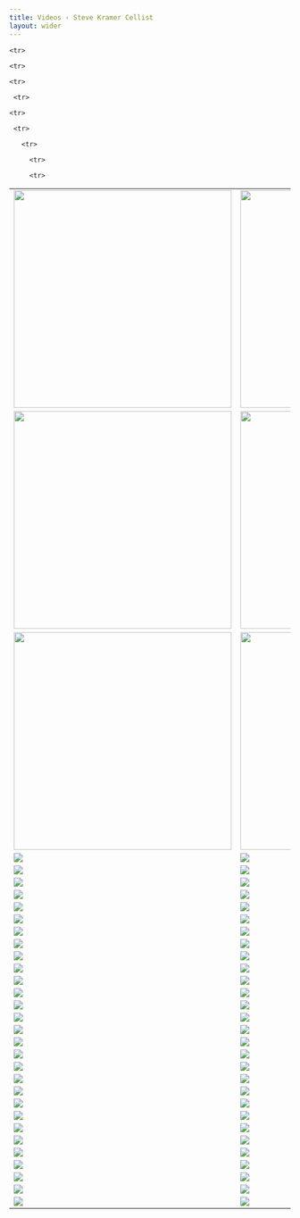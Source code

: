 ```yaml
---
title: Videos ‹ Steve Kramer Cellist
layout: wider
---
```


<!--<a href="https://www.youtube.com/embed/pqaGUVajMUo" target="_blank">
<img class="pure-img" style="margin-top:20px;width:390px;height:220px;" src="{{ site.baseurl}}/images/video_images/PreludeBach1006T.jpg">
</a>-->




<table>
  
  <tr>
    <td valign="top"><a href="https://www.youtube.com/embed/pqaGUVajMUo" target="_blank">
<img class="pure-img" style="width:390px;" src="{{site.baseurl}}/images/video_images/PreludeBach1006T.jpg">
</a></td>
    <td valign="top"><a href="https://www.youtube.com/embed/yAXNy-Jj8r0" target="_blank">
<img class="pure-img" style="width:390px;" src="{{site.baseurl}}/images/video_images/Chaconne_img.png">
</a></td>
    <td valign="top"><a href="https://www.youtube.com/embed/zc3FvvbxjEY" target="_blank">
<img class="pure-img" style="width:390px;" src="{{site.baseurl}}/images/video_images/BWV1008Sarabanda.png">
</a></td>
  </tr>
  <tr>
    <td valign="top"><a href="https://www.youtube.com/embed/-c5H_flw7tM" target="_blank">
<img class="pure-img" style="width:390px;" src="{{site.baseurl}}/images/video_images/ViolinSanatas.png">
</a></td>
    <td valign="top"><a href="https://www.youtube.com/embed/dhLBI0udTpk" target="_blank">
<img class="pure-img" style="width:390px;" src="{{site.baseurl}}/images/video_images/Passacaglia.png">
</a></td>
    <td valign="top"><a href="https://www.youtube.com/embed/LAf57ZN-X_E" target="_blank">
<img class="pure-img" style="width:390px;" src="{{site.baseurl}}/images/video_images/ViolinSanatasGigue.png">
</a></td>
  </tr>
  <tr>
    <td valign="top"><a href="https://www.youtube.com/embed/wHqMMptf0cc" target="_blank">
<img class="pure-img" style="width:390px;" src="{{site.baseurl}}/images/video_images/BWV1009Sarabande.png">
</a></td>
    <td valign="top"><a href="https://www.youtube.com/embed/KduBL_GeDFo" target="_blank">
<img class="pure-img" style="width:390px;" src="{{site.baseurl}}/images/video_images/BWV1007Prelude.png">
</a></td>
    <td valign="top"><a href="https://www.youtube.com/embed/JXN-Gl1hIpM" target="_blank">
<img class="pure-img" style="width:390px;" src="{{site.baseurl}}/images/video_images/BWV1007Sarabande.png">
</a></td>
  </tr>
<tr>     
<td valign="top"><a href="https://www.youtube.com/embed/TLEbWjNOrN4" target="_blank">
<img class="pure-img" src="{{site.baseurl}}/images/video_images/BWV1012Allemande.png">
</a></td>
    <td valign="top"><a href="https://www.youtube.com/embed/pYc8ebSXt6c" target="_blank">
<img class="pure-img" src="{{site.baseurl}}/images/video_images/BWV1012Courante.png">
</a></td>
    <td valign="top"><a href="https://www.youtube.com/embed/X_qbJanFdXE" target="_blank">
<img class="pure-img" src="{{site.baseurl}}/images/video_images/BWV1011Sarabande.png">
</a></td>
  </tr>
<tr>     
<td valign="top"><a href="https://www.youtube.com/embed/NC0gFlEVw80" target="_blank">
<img class="pure-img" src="{{site.baseurl}}/images/video_images/Libertango.png">
</a></td>
    <td valign="top"><a href="https://www.youtube.com/embed/dLkXyKqRA8U" target="_blank">
<img class="pure-img" src="{{site.baseurl}}/images/video_images/OblivionTakeA.png">
</a></td>
    <td valign="top"><a href="https://www.youtube.com/embed/e-ffhrN7XXY" target="_blank">
<img class="pure-img" src="{{site.baseurl}}/images/video_images/OblivionTakeB.png">
</a></td>
  </tr>
<tr>     
<td valign="top"><a href="https://www.youtube.com/embed/XRM9EzBNEQU" target="_blank">
<img class="pure-img" src="{{site.baseurl}}/images/video_images/ChildsPlay.png">
</a></td>
    <td valign="top"><a href="https://www.youtube.com/embed/VtjWkZT1Lxs" target="_blank">
<img class="pure-img" src="{{site.baseurl}}/images/video_images/JustBeFrank.png">
</a></td>
    <td valign="top"><a href="https://www.youtube.com/embed/U3En89lhGlw" target="_blank">
<img class="pure-img" src="{{site.baseurl}}/images/video_images/Kaleidoscope.png">
</a></td>
  </tr>  
<tr>     
<td valign="top"><a href="https://www.youtube.com/embed/4b5nX0hdUks" target="_blank">
<img class="pure-img" src="{{site.baseurl}}/images/video_images/KramerLawtonFrank.png">
</a></td>
    <td valign="top"><a href="https://www.youtube.com/embed/1WbwSUiEftA" target="_blank">
<img class="pure-img" src="{{site.baseurl}}/images/video_images/PandemicJam.png">
</a></td>
    <td valign="top"><a href="https://www.youtube.com/embed/jtKueNajxBc" target="_blank">
<img class="pure-img" src="{{site.baseurl}}/images/video_images/ExoticBirds.png">
</a></td>
  </tr> 
<tr>     
<td valign="top"><a href="https://www.youtube.com/embed/_iYkT1yTTcA" target="_blank">
<img class="pure-img" src="{{site.baseurl}}/images/video_images/JustBeFrankLiveFeed.png">
</a></td>
    <td valign="top"><a href="https://www.youtube.com/embed/h9Dzc1FvrsE" target="_blank">
<img class="pure-img" src="{{site.baseurl}}/images/video_images/PhiladelphiaMelancholia.png">
</a></td>
    <td valign="top"><a href="https://www.youtube.com/embed/JLN3Fr_8b14" target="_blank">
<img class="pure-img" src="{{site.baseurl}}/images/video_images/RachmaninoffDuo.png">
</a></td>
  </tr> 

<tr>     
<td valign="top"><a href="https://www.youtube.com/embed/K5L-chcm4a4" target="_blank">
<img class="pure-img" src="{{site.baseurl}}/images/video_images/BachCelloSuitesGermany.png">
</a></td>
    <td valign="top"><a href="https://www.youtube.com/embed/UryIqvsSyok" target="_blank">
<img class="pure-img" src="{{site.baseurl}}/images/video_images/BWV1007PreludeInterA.png">
</a></td>
    <td valign="top"><a href="https://www.youtube.com/embed/bIYeV6H74lo" target="_blank">
<img class="pure-img" src="{{site.baseurl}}/images/video_images/BWV1009Gigue.png">
</a></td>
  </tr> 
<tr>     
<td valign="top"><a href="https://www.youtube.com/embed/4d7cP4vn5BI" target="_blank">
<img class="pure-img" src="{{site.baseurl}}/images/video_images/BWV1010Sarabande.png">
</a></td>
    <td valign="top"><a href="https://www.youtube.com/embed/mxpX0RJ8pYs" target="_blank">
<img class="pure-img" src="{{site.baseurl}}/images/video_images/BWV1007Minuet.png">
</a></td>
    <td valign="top"><a href="https://www.youtube.com/embed/N9i8uRyiTQw" target="_blank">
<img class="pure-img" src="{{site.baseurl}}/images/video_images/BWV1008Allemande.png">
</a></td>
  </tr>   
<tr>     
<td valign="top"><a href="https://www.youtube.com/embed/q1s4KpbMtdg" target="_blank">
<img class="pure-img" src="{{site.baseurl}}/images/video_images/BWV1009Bouree.png">
</a></td>
    <td valign="top"><a href="https://www.youtube.com/embed/eaEpB6CwM-Y" target="_blank">
<img class="pure-img" src="{{site.baseurl}}/images/video_images/BWv1008Prelude.png">
</a></td>
    <td valign="top"><a href="https://www.youtube.com/embed/xh5spTJ-Zes" target="_blank">
<img class="pure-img" src="{{site.baseurl}}/images/video_images/BWV1007Courante.png">
</a></td>
  </tr>  
  <tr>     
<td valign="top"><a href="https://www.youtube.com/embed/pDlUyGfKHzs" target="_blank">
<img class="pure-img" src="{{site.baseurl}}/images/video_images/BWV1010Courante.png">
</a></td>
    <td valign="top"><a href="https://www.youtube.com/embed/ZgCiRQMF6-o" target="_blank">
<img class="pure-img" src="{{site.baseurl}}/images/video_images/BWV1007Allemande.png">
</a></td>
    <td valign="top"><a href="https://www.youtube.com/embed/4owMbSD45CE" target="_blank">
<img class="pure-img" src="{{site.baseurl}}/images/video_images/BWV1009Courante.png">
</a></td>
  </tr> 
  <tr>     
<td valign="top"><a href="https://www.youtube.com/embed/uWrCeE-NdlU" target="_blank">
<img class="pure-img" src="{{site.baseurl}}/images/video_images/BWV1007Gigue.png">
</a></td>
    <td valign="top"><a href="https://www.youtube.com/embed/V38JgKihTS4" target="_blank">
<img class="pure-img" src="{{site.baseurl}}/images/video_images/BillyStrayhornTakeA.png">
</a></td>
    <td valign="top"><a href="https://www.youtube.com/embed/kFOTKlICkY4" target="_blank">
<img class="pure-img" src="{{site.baseurl}}/images/video_images/Summertime.png">
</a></td>
  </tr> 
    <tr>     
<td valign="top"><a href="https://www.youtube.com/embed/QH73YN6d0Tk" target="_blank">
<img class="pure-img" src="{{site.baseurl}}/images/video_images/Jobim.png">
</a></td>
    <td valign="top"><a href="https://www.youtube.com/embed/0Ib-PQeYbjM" target="_blank">
<img class="pure-img" src="{{site.baseurl}}/images/video_images/AutumnLeaves.png">
</a></td>
    <td valign="top"><a href="https://www.youtube.com/embed/rAciSfdQNdU" target="_blank">
<img class="pure-img" src="{{site.baseurl}}/images/video_images/MusicalRoad.png">
</a></td>
  </tr> 

    <tr>     
<td valign="top"><a href="https://www.youtube.com/embed/MP3QvP6dPr4" target="_blank">
<img class="pure-img" src="{{site.baseurl}}/images/video_images/TheSoundOfMusic.png">
</a></td>
    <td valign="top"><a href="https://www.youtube.com/embed/YjNxSban0Lo" target="_blank">
<img class="pure-img" src="{{site.baseurl}}/images/video_images/myFavoriteThings.png">
</a></td>
    <td valign="top"><a href="https://www.youtube.com/embed/B8a7X9Srm5w" target="_blank">
<img class="pure-img" src="{{site.baseurl}}/images/video_images/Edelwiess.png">
</a></td>
  </tr>

  <tr>     
<td valign="top"><a href="https://www.youtube.com/embed/Xs5GasOSbb4" target="_blank">
<img class="pure-img" src="{{site.baseurl}}/images/video_images/OverTheRainbow.png">
</a></td>
    <td valign="top"><a href="https://www.youtube.com/embed/2sp4w5F_2HY" target="_blank">
<img class="pure-img" src="{{site.baseurl}}/images/video_images/Somewhere.png">
</a></td>
    <td valign="top"><a href="https://www.youtube.com/embed/L-hz97yc_jo" target="_blank">
<img class="pure-img" src="{{site.baseurl}}/images/video_images/MyOneandOnlyOne.png">
</a></td>
  </tr>

  <tr>     
<td valign="top"><a href="https://www.youtube.com/embed/T934MKCbFhg" target="_blank">
<img class="pure-img" src="{{site.baseurl}}/images/video_images/MoonRiver.png">
</a></td>
    <td valign="top"><a href="https://www.youtube.com/embed/2LbTcH46fZQ" target="_blank">
<img class="pure-img" src="{{site.baseurl}}/images/video_images/LoveIsHereToStay.png">
</a></td>
    <td valign="top"><a href="https://www.youtube.com/embed/EsgtQhydJnc" target="_blank">
<img class="pure-img" src="{{site.baseurl}}/images/video_images/MyOneandOnlyOneVersion2.png">
</a></td>
  </tr>
 <tr>     
<td valign="top"><a href="https://www.youtube.com/embed/Og--kzwthIY" target="_blank">
<img class="pure-img" src="{{site.baseurl}}/images/video_images/PinkPanter.png">
</a></td>
    <td valign="top"><a href="https://www.youtube.com/embed/BA2mbNFuCTk" target="_blank">
<img class="pure-img" src="{{site.baseurl}}/images/video_images/LossofLove.png">
</a></td>
    <td valign="top"><a href="https://www.youtube.com/embed/uHmAo_Qdfs8" target="_blank">
<img class="pure-img" src="{{site.baseurl}}/images/video_images/FallingInLove.png">
</a></td>
  </tr>

  <tr>     
<td valign="top"><a href="https://www.youtube.com/embed/9GnEoX5H1l0" target="_blank">
<img class="pure-img" src="{{site.baseurl}}/images/video_images/Embraceable.png">
</a></td>
    <td valign="top"><a href="https://www.youtube.com/embed/rKwRMhRZ9dI" target="_blank">
<img class="pure-img" src="{{site.baseurl}}/images/video_images/AskMeNow.png">
</a></td>
    <td valign="top"><a href="https://www.youtube.com/embed/DUEFpFXez18" target="_blank">
<img class="pure-img" src="{{site.baseurl}}/images/video_images/CentralParkWest.png">
</a></td>
  </tr>
  
    <tr>     
<td valign="top"><a href="https://www.youtube.com/embed/xI-hmS7yOZQ" target="_blank">
<img class="pure-img" src="{{site.baseurl}}/images/video_images/ViolinSonatasPresto.png">
</a></td>
    <td valign="top"><a href="https://www.youtube.com/embed/6R4LZr87IlI" target="_blank">
<img class="pure-img" src="{{site.baseurl}}/images/video_images/ViolinSonatasAllemande.png">
</a></td>
    <td valign="top"><a href="https://www.youtube.com/embed/TW3BsQYkxH4" target="_blank">
<img class="pure-img" src="{{site.baseurl}}/images/video_images/ViolinSonatasCourante.png">
</a></td>
  </tr>

    <tr>     
<td valign="top"><a href="https://www.youtube.com/embed/yBp8thl4c0k" target="_blank">
<img class="pure-img" src="{{site.baseurl}}/images/video_images/ViolinSonatasSarabande.png">
</a></td>
    <td valign="top"><a href="https://www.youtube.com/embed/NZnaQidNmhg" target="_blank">
<img class="pure-img" src="{{site.baseurl}}/images/video_images/Tenderly.png">
</a></td>
    <td valign="top"><a href="https://www.youtube.com/embed/gYcWoCzI7yY" target="_blank">
<img class="pure-img" src="{{site.baseurl}}/images/video_images/AsTimeGoesBy.png">
</a></td>
  </tr>

     <tr>     
<td valign="top"><a href="https://www.youtube.com/embed/cFD48sPk8VE" target="_blank">
<img class="pure-img" src="{{site.baseurl}}/images/video_images/SendInTheClouds.png">
</a></td>
    <td valign="top"><a href="https://www.youtube.com/embed/X816vIOs-Ww" target="_blank">
<img class="pure-img" src="{{site.baseurl}}/images/video_images/TimeAfterTime.png">
</a></td>
    <td valign="top"><a href="https://www.youtube.com/embed/T20RG9ET774" target="_blank">
<img class="pure-img" src="{{site.baseurl}}/images/video_images/EmbraceableYouTakeII.png">
</a></td>
  </tr> 

<tr>     
<td valign="top"><a href="https://www.youtube.com/embed/LX6TffcAIOU" target="_blank">
<img class="pure-img" src="{{site.baseurl}}/images/video_images/FallingInLoveWithLove.png">
</a></td>
    <td valign="top"><a href="https://www.youtube.com/embed/_CKfFe2qMKc" target="_blank">
<img class="pure-img" src="{{site.baseurl}}/images/video_images/KillingMeSoftly.png">
</a></td>
    <td valign="top"><a href="https://www.youtube.com/embed/jX-JjDPjCQ8" target="_blank">
<img class="pure-img" src="{{site.baseurl}}/images/video_images/Yesterday.png">
</a></td>
  </tr> 
  
<tr>     
<td valign="top"><a href="https://www.youtube.com/embed/WvUTVge7gWg" target="_blank">
<img class="pure-img" src="{{site.baseurl}}/images/video_images/SummerKnows.png">
</a></td>
    <td valign="top"><a href="https://www.youtube.com/embed/kNRTJqwZQrA" target="_blank">
<img class="pure-img" src="{{site.baseurl}}/images/video_images/ForAllWeKnow.png">
</a></td>
    <td valign="top"><a href="https://www.youtube.com/embed/1mfU9ZqReYQ" target="_blank">
<img class="pure-img" src="{{site.baseurl}}/images/video_images/SlowHotWind.png">
</a></td>
  </tr> 

  <tr>     
<td valign="top"><a href="https://www.youtube.com/embed/iiclE7isCBU" target="_blank">
<img class="pure-img" src="{{site.baseurl}}/images/video_images/DaysOfWineAndRoses.png">
</a></td>
    <td valign="top"><a href="https://www.youtube.com/embed/4D9LE16kYAE" target="_blank">
<img class="pure-img" src="{{site.baseurl}}/images/video_images/MrLucky.png">
</a></td>
    <td valign="top"><a href="https://www.youtube.com/embed/nb-uIKCDTQU" target="_blank">
<img class="pure-img" src="{{site.baseurl}}/images/video_images/TakeIIPleaseDontTalk.png">
</a></td>
  </tr> 

    <tr>     
<td valign="top"><a href="https://www.youtube.com/embed/KW0CA2qnyXk" target="_blank">
<img class="pure-img" src="{{site.baseurl}}/images/video_images/MaybeSeptember.png">
</a></td>
    <td valign="top"><a href="https://www.youtube.com/embed/wycpsNMUm58" target="_blank">
<img class="pure-img" src="{{site.baseurl}}/images/video_images/Dreamsville.png">
</a></td>
    <td valign="top"><a href="https://www.youtube.com/embed/9w1wOgaus-Y" target="_blank">
<img class="pure-img" src="{{site.baseurl}}/images/video_images/InTheWeeSmallHours.png">
</a></td>
  </tr> 
     <tr>     
<td valign="top"><a href="https://www.youtube.com/embed/u19vRP4D8ZE" target="_blank">
<img class="pure-img" src="{{site.baseurl}}/images/video_images/RainInMyHeart.png">
</a></td>
    <td valign="top"><a href="https://www.youtube.com/embed/HEVKSFpOYbE" target="_blank">
<img class="pure-img" src="{{site.baseurl}}/images/video_images/SomeOtherTime.png">
</a></td>
    <td valign="top"><a href="https://www.youtube.com/embed/qo57wMSqnzk" target="_blank">
<img class="pure-img" src="{{site.baseurl}}/images/video_images/AllMyTomorrows.png">
</a></td>
  </tr> 

     <tr>     
<td valign="top"><a href="https://www.youtube.com/embed/NuXEGINjMkk" target="_blank">
<img class="pure-img" src="{{site.baseurl}}/images/video_images/StreetOfDreams.png">
</a></td>
    <td valign="top"><a href="https://www.youtube.com/embed/ImsRPfkaW3w" target="_blank">
<img class="pure-img" src="{{site.baseurl}}/images/video_images/YouWillBeMusic.png">
</a></td>
    <td valign="top"><a href="https://www.youtube.com/embed/W_0StkHVv3A" target="_blank">
<img class="pure-img" src="{{site.baseurl}}/images/video_images/TooLateNow.png">
</a></td>
  </tr> 

       <tr>     
<td valign="top"><a href="https://www.youtube.com/embed/-L9Ml17nT3M" target="_blank">
<img class="pure-img" src="{{site.baseurl}}/images/video_images/TakeIIMaybeSeptember.png">
</a></td>
    <td valign="top"><a href="https://www.youtube.com/embed/f-r9OLKV5qE" target="_blank">
<img class="pure-img" src="{{site.baseurl}}/images/video_images/TheGodfather.png">
</a></td>
    <td valign="top"><a href="https://www.youtube.com/embed/_QzBoGfGopA" target="_blank">
<img class="pure-img" src="{{site.baseurl}}/images/video_images/AveMaria.png">
</a></td>
  </tr> 

         <tr>     
<td valign="top"><a href="https://www.youtube.com/embed/iaUypsNeY08" target="_blank">
<img class="pure-img" src="{{site.baseurl}}/images/video_images/OComeEmmanuel.png">
</a></td>
    <td valign="top"><a href="https://www.youtube.com/embed/_JSeHfjrcbc" target="_blank">
<img class="pure-img" src="{{site.baseurl}}/images/video_images/LetItBe.png">
</a></td>
    <td valign="top"><a href="https://www.youtube.com/embed/BHTCdG349vg" target="_blank">
<img class="pure-img" src="{{site.baseurl}}/images/video_images/SchindlersList.png">
</a></td>
  </tr> 
       <tr>     
<td valign="top"><a href="https://www.youtube.com/embed/j4fE4nNHinI" target="_blank">
<img class="pure-img" src="{{site.baseurl}}/images/video_images/ChamberMusic.png">
</a></td>
    <td valign="top"><a href="https://www.youtube.com/embed/VItNKY1GTHU" target="_blank">
<img class="pure-img" src="{{site.baseurl}}/images/video_images/PupilsConcert.png">
</a></td>
    <td valign="top"><a href="https://www.youtube.com/embed/KxOnqBdgMFw" target="_blank">
<img class="pure-img" src="{{site.baseurl}}/images/video_images/VittorioMonti.png">
</a></td>
  </tr> 

         <tr>     
<td valign="top"><a href="https://www.youtube.com/embed/Mm50t-n2I3c" target="_blank">
<img class="pure-img" src="{{site.baseurl}}/images/video_images/AmericaTheBeautiful.png">
</a></td>
    <td valign="top"><a href="https://www.youtube.com/embed/Gc3pu0w7O8I" target="_blank">
<img class="pure-img" src="{{site.baseurl}}/images/video_images/TheStarSplangledBanner.png">
</a></td>
    <td valign="top"></td>
  </tr> 
  
 </table>

<!--<a href="https://www.youtube.com/watch?v=yAXNy-Jj8r0" target="_blank">
<iframe src="{{ site.baseurl}}/images/video_images/Chaconne_img.png" ></iframe>
</a>-->


